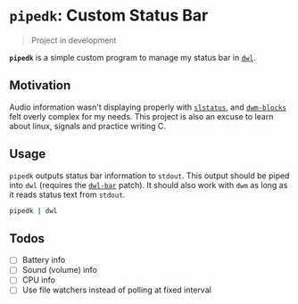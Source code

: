 # `pipedk`: Custom Status Bar

>Project in development

**`pipedk`** is a simple custom program to manage my status bar in [`dwl`](https://codeberg.org/dwl/dwl).

## Motivation

Audio information wasn't displaying properly with [`slstatus`](https://tools.suckless.org/slstatus/), and [`dwm-blocks`](https://github.com/torrinfail/dwmblocks) felt overly complex for my needs.
This project is also an excuse to learn about linux, signals and practice writing C.

## Usage

`pipedk` outputs status bar information to `stdout`. This output should be piped into `dwl` (requires the [`dwl-bar`](https://codeberg.org/dwl/dwl-patches/src/branch/main/patches/bar) patch).
It should also work with `dwm` as long as it reads status text from `stdout`.

```bash
pipedk | dwl
```

## Todos

- [ ] Battery info
- [ ] Sound (volume) info
- [ ] CPU info
- [ ] Use file watchers instead of polling at fixed interval
